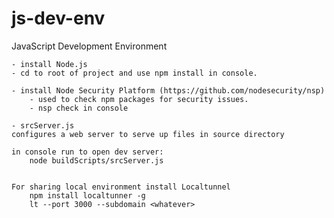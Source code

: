# js-dev-env
JavaScript Development Environment


	- install Node.js
	- cd to root of project and use npm install in console. 

	- install Node Security Platform (https://github.com/nodesecurity/nsp)
		- used to check npm packages for security issues. 
		- nsp check in console

	- srcServer.js
	configures a web server to serve up files in source directory

	in console run to open dev server:
		node buildScripts/srcServer.js


	For sharing local environment install Localtunnel
		npm install localtunner -g
		lt --port 3000 --subdomain <whatever>

